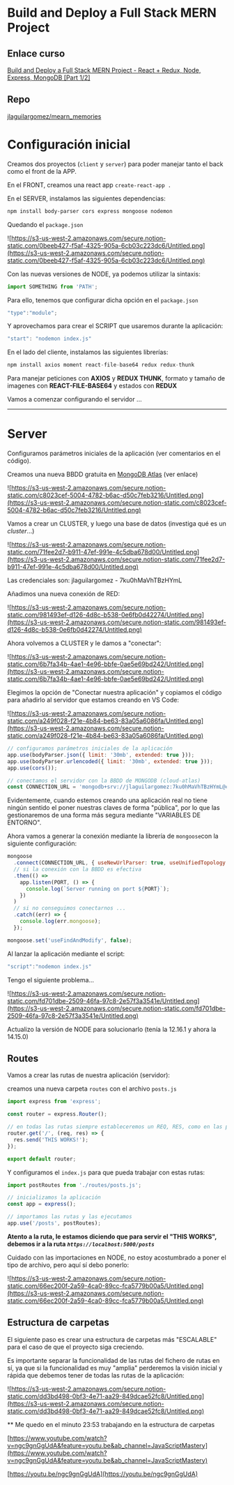 # Build and Deploy a Full Stack MERN Project

## Enlace curso

[Build and Deploy a Full Stack MERN Project - React + Redux, Node, Express, MongoDB [Part 1/2]](https://www.youtube.com/watch?v=ngc9gnGgUdA&feature=youtu.be&ab_channel=JavaScriptMastery)

## Repo

[jlaguilargomez/mearn_memories](https://github.com/jlaguilargomez/mearn_memories)

# Configuración inicial

Creamos dos proyectos (`client` y `server`) para poder manejar tanto el back como el front de la APP.

En el FRONT, creamos una react app `create-react-app .`

En el SERVER, instalamos las siguientes dependencias:

```powershell
npm install body-parser cors express mongoose nodemon
```

Quedando el `package.json`

![https://s3-us-west-2.amazonaws.com/secure.notion-static.com/0beeb427-f5af-4325-905a-6cb03c223dc6/Untitled.png](https://s3-us-west-2.amazonaws.com/secure.notion-static.com/0beeb427-f5af-4325-905a-6cb03c223dc6/Untitled.png)

Con las nuevas versiones de NODE, ya podemos utilizar la sintaxis:

```jsx
import SOMETHING from 'PATH';
```

Para ello, tenemos que configurar dicha opción en el `package.json`

```jsx
"type":"module";
```

Y aprovechamos para crear el SCRIPT que usaremos durante la aplicación:

```jsx
"start": "nodemon index.js"
```

En el lado del cliente, instalamos las siguientes librerías:

```jsx
npm install axios moment react-file-base64 redux redux-thunk
```

Para manejar peticiones con **AXIOS** y **REDUX THUNK**, formato y tamaño de imagenes con **REACT-FILE-BASE64** y estados con **REDUX**

Vamos a comenzar configurando el servidor ...

---

# Server

Configuramos parámetros iniciales de la aplicación (ver comentarios en el código).

Creamos una nueva BBDD gratuita en [MongoDB Atlas](https://www.mongodb.com/cloud/atlas/lp/try2?utm_source=google&utm_campaign=gs_emea_spain_search_brand_atlas_desktop&utm_term=mongo%20db%20atlas&utm_medium=cpc_paid_search&utm_ad=e&utm_ad_campaign_id=1718986525&gclid=Cj0KCQiA-rj9BRCAARIsANB_4AAZiq45ViSefx9xLgZ54XkP6vTIKzbdX9nB4PcYSXVm1nAatzJ12PYaAsdXEALw_wcB) (ver enlace)

![https://s3-us-west-2.amazonaws.com/secure.notion-static.com/c8023cef-5004-4782-b6ac-d50c7feb3216/Untitled.png](https://s3-us-west-2.amazonaws.com/secure.notion-static.com/c8023cef-5004-4782-b6ac-d50c7feb3216/Untitled.png)

Vamos a crear un CLUSTER, y luego una base de datos (investiga qué es un _cluster_...)

![https://s3-us-west-2.amazonaws.com/secure.notion-static.com/71fee2d7-b911-47ef-991e-4c5dba678d00/Untitled.png](https://s3-us-west-2.amazonaws.com/secure.notion-static.com/71fee2d7-b911-47ef-991e-4c5dba678d00/Untitled.png)

Las credenciales son: jlaguilargomez - 7ku0hMaVhTBzHYmL

Añadimos una nueva conexión de RED:

![https://s3-us-west-2.amazonaws.com/secure.notion-static.com/981493ef-d126-4d8c-b538-0e6fb0d42274/Untitled.png](https://s3-us-west-2.amazonaws.com/secure.notion-static.com/981493ef-d126-4d8c-b538-0e6fb0d42274/Untitled.png)

Ahora volvemos a CLUSTER y le damos a "conectar":

![https://s3-us-west-2.amazonaws.com/secure.notion-static.com/6b7fa34b-4ae1-4e96-bbfe-0ae5e69bd242/Untitled.png](https://s3-us-west-2.amazonaws.com/secure.notion-static.com/6b7fa34b-4ae1-4e96-bbfe-0ae5e69bd242/Untitled.png)

Elegimos la opción de "Conectar nuestra aplicación" y copiamos el código para añadirlo al servidor que estamos creando en VS Code:

![https://s3-us-west-2.amazonaws.com/secure.notion-static.com/a249f028-f21e-4b84-be63-83a05a6086fa/Untitled.png](https://s3-us-west-2.amazonaws.com/secure.notion-static.com/a249f028-f21e-4b84-be63-83a05a6086fa/Untitled.png)

```jsx
// configuramos parámetros iniciales de la aplicación
app.use(bodyParser.json({ limit: '30mb', extended: true }));
app.use(bodyParser.urlencoded({ limit: '30mb', extended: true }));
app.use(cors());

// conectamos el servidor con la BBDD de MONGODB (cloud-atlas)
const CONNECTION_URL = 'mongodb+srv://jlaguilargomez:7ku0hMaVhTBzHYmL@cluster0.gyvwt.mongodb.net/<dbname>?retryWrites=true&w=majority';
```

Evidentemente, cuando estemos creando una aplicación real no tiene ningún sentido el poner nuestras claves de forma "pública", por lo que las gestionaremos de una forma más segura mediante "VARIABLES DE ENTORNO".

Ahora vamos a generar la conexión mediante la librería de `mongoose`con la siguiente configuración:

```jsx
mongoose
  .connect(CONNECTION_URL, { useNewUrlParser: true, useUnifiedTopology: true })
  // si la conexión con la BBDD es efectiva
  .then(() =>
    app.listen(PORT, () => {
      console.log(`Server running on port ${PORT}`);
    })
  )
  // si no conseguimos conectarnos ...
  .catch((err) => {
    console.log(err.mongoose);
  });

mongoose.set('useFindAndModify', false);
```

Al lanzar la aplicación mediante el script:

```jsx
"script":"nodemon index.js"
```

Tengo el siguiente problema...

![https://s3-us-west-2.amazonaws.com/secure.notion-static.com/fd701dbe-2509-46fa-97c8-2e57f3a3541e/Untitled.png](https://s3-us-west-2.amazonaws.com/secure.notion-static.com/fd701dbe-2509-46fa-97c8-2e57f3a3541e/Untitled.png)

Actualizo la versión de NODE para solucionarlo (tenía la 12.16.1 y ahora la 14.15.0)

## Routes

Vamos a crear las rutas de nuestra aplicación (servidor):

creamos una nueva carpeta `routes` con el archivo `posts.js`

```jsx
import express from 'express';

const router = express.Router();

// en todas las rutas siempre estableceremos un REQ, RES, como en las promesas, que se ejecutará cuando el usuario venga a esta ruta
router.get('/', (req, res) => {
  res.send('THIS WORKS!');
});

export default router;
```

Y configuramos el `index.js` para que pueda trabajar con estas rutas:

```jsx
import postRoutes from './routes/posts.js';

// inicializamos la aplicación
const app = express();

// importamos las rutas y las ejecutamos
app.use('/posts', postRoutes);
```

**Atento a la ruta, le estamos diciendo que para servir el "THIS WORKS", debemos ir a la ruta _`https://localhost:5000/posts`_**

Cuidado con las importaciones en NODE, no estoy acostumbrado a poner el tipo de archivo, pero aquí sí debo ponerlo:

![https://s3-us-west-2.amazonaws.com/secure.notion-static.com/66ec200f-2a59-4ca0-89cc-fca5779b00a5/Untitled.png](https://s3-us-west-2.amazonaws.com/secure.notion-static.com/66ec200f-2a59-4ca0-89cc-fca5779b00a5/Untitled.png)

## Estructura de carpetas

El siguiente paso es crear una estructura de carpetas más "ESCALABLE" para el caso de que el proyecto siga creciendo.

Es importante separar la funcionalidad de las rutas del fichero de rutas en sí, ya que si la funcionalidad es muy "amplia" perderemos la visión inicial y rápida que debemos tener de todas las rutas de la aplicación:

![https://s3-us-west-2.amazonaws.com/secure.notion-static.com/dd3bd498-0bf3-4e71-aa29-849dcae52fc8/Untitled.png](https://s3-us-west-2.amazonaws.com/secure.notion-static.com/dd3bd498-0bf3-4e71-aa29-849dcae52fc8/Untitled.png)

\*\* Me quedo en el minuto 23:53 trabajando en la estructura de carpetas

[https://www.youtube.com/watch?v=ngc9gnGgUdA&feature=youtu.be&ab_channel=JavaScriptMastery](https://www.youtube.com/watch?v=ngc9gnGgUdA&feature=youtu.be&ab_channel=JavaScriptMastery)

[https://youtu.be/ngc9gnGgUdA](https://youtu.be/ngc9gnGgUdA)
